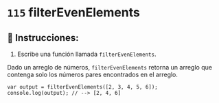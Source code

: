 # `115` filterEvenElements

## 📝 Instrucciones:

1. Escribe una función llamada `filterEvenElements`.

Dado un arreglo de números, `filterEvenElements` retorna un arreglo que contenga solo los números pares encontrados en el arreglo.

```Js
var output = filterEvenElements([2, 3, 4, 5, 6]);
console.log(output); // --> [2, 4, 6]
```